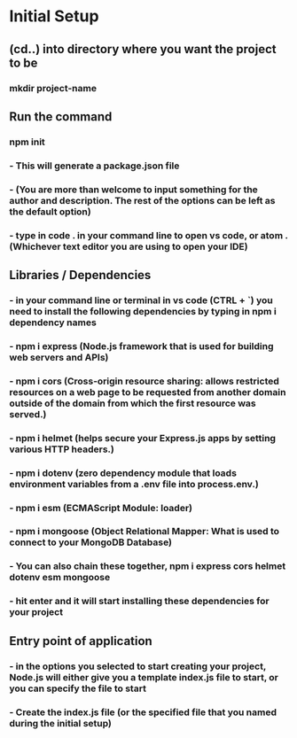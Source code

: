 # Initial Setup

## (cd..) into directory where you want the project to be

### mkdir project-name

## Run the command

### npm init

### - This will generate a package.json file

### - (You are more than welcome to input something for the author and description. The rest of the options can be left as the default option)

### - type in code . in your command line to open vs code, or atom . (Whichever text editor you are using to open your IDE)

## Libraries / Dependencies

### - in your command line or terminal in vs code (CTRL + `) you need to install the following dependencies by typing in npm i dependency names

### - npm i express (Node.js framework that is used for building web servers and APIs)

### - npm i cors (Cross-origin resource sharing: allows restricted resources on a web page to be requested from another domain outside of the domain from which the first resource was served.)

### - npm i helmet (helps secure your Express.js apps by setting various HTTP headers.)

### - npm i dotenv (zero dependency module that loads environment variables from a .env file into process.env.)

### - npm i esm (ECMAScript Module: loader)

### - npm i mongoose (Object Relational Mapper: What is used to connect to your MongoDB Database)

### - You can also chain these together, npm i express cors helmet dotenv esm mongoose

### - hit enter and it will start installing these dependencies for your project

## Entry point of application

### - in the options you selected to start creating your project, Node.js will either give you a template index.js file to start, or you can specify the file to start

### - Create the index.js file (or the specified file that you named during the initial setup)
